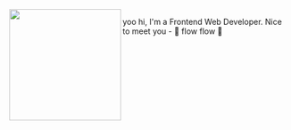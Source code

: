 
<img align="left" width="200" height="200" src="https://raw.githubusercontent.com/ytkyoung/typescript-test-2/main/src/img/git-pro2.png">

yoo hi, I'm a Frontend Web Developer.
Nice to meet you - 👋 
flow flow 🚀
